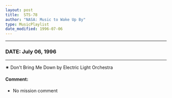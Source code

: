 ```yaml
---
layout: post
title:  STS-78
author: "NASA: Music to Wake Up By"
type: MusicPlaylist
date_modified: 1996-07-06
---
```


----
### DATE: July 06, 1996
----
✷ Don't Bring Me Down by Electric Light Orchestra

#### Comment:
* No mission comment
